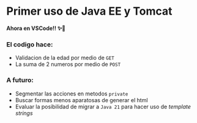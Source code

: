 # Primer uso de Java EE y Tomcat

**Ahora en VSCode!! ✨🎊**

### El codigo hace:

- Validacion de la edad por medio de `GET`
- La suma de 2 numeros por medio de `POST`

### A futuro:

- Segmentar las acciones en metodos `private`
- Buscar formas menos aparatosas de generar el html
- Evaluar la posibilidad de migrar a `Java 21` para hacer uso de *template strings*